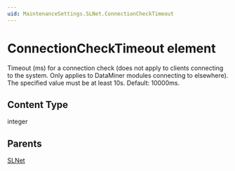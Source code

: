 ```yaml
---
uid: MaintenanceSettings.SLNet.ConnectionCheckTimeout
---
```


# ConnectionCheckTimeout element

Timeout (ms) for a connection check (does not apply to clients connecting to the system. Only applies to DataMiner modules connecting to elsewhere). The specified value must be at least 10s. Default: 10000ms.

## Content Type

integer

## Parents

[SLNet](xref:MaintenanceSettings.SLNet)
